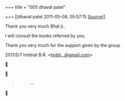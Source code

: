 +++
title = "005 dhaval patel"

+++
[[dhaval patel	2011-05-08, 05:57:15 [Source](https://groups.google.com/g/samskrita/c/PitQQMjW3Rc)]]



Thank you very much Bhat ji..

I will consult the books referred by you.

Thank you very much for the support given by the group  
  

2011/5/7 hnbhat B.R. \<[hnbh...@gmail.com]()\>  





> 
> > 
> > --  
> > 
> > 



